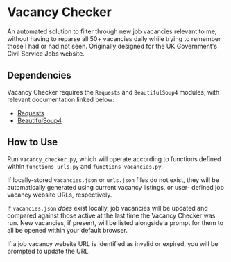 # Vacancy Checker

An automated solution to filter through new job vacancies relevant to me,
without having to reparse all 50+ vacancies daily while trying to remember
those I had or had not seen. Originally designed for the UK Government's
Civil Service Jobs website.

## Dependencies

Vacancy Checker requires the `Requests` and `BeautifulSoup4` modules, with
relevant documentation linked below:

- [Requests](https://pypi.org/project/requests/)
- [BeautifulSoup4](https://pypi.org/project/beautifulsoup4/)

## How to Use

Run `vacancy_checker.py`, which will operate according to functions defined
within `functions_urls.py` and `functions_vacancies.py`.

If locally-stored `vacancies.json` or `urls.json` files do not exist, they
will be automatically generated using current vacancy listings, or user-
defined job vacancy website URLs, respectively.

If `vacancies.json` *does* exist locally, job vacancies will be updated and
compared against those active at the last time the Vacancy Checker was run.
New vacancies, if present, will be listed alongside a prompt for them to all
be opened within your default browser.

If a job vacancy website URL is identified as invalid or expired, you will be
prompted to update the URL.